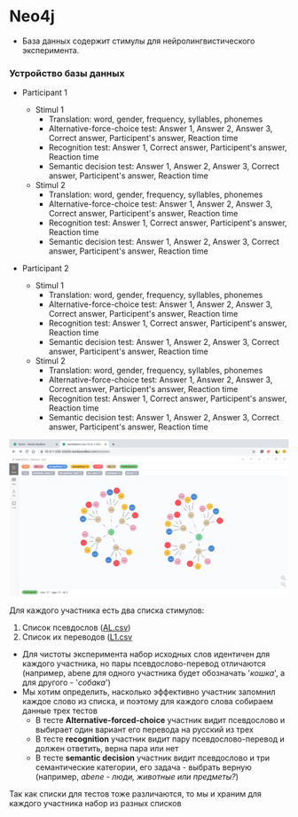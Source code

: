 # Neo4j

- База данных содержит стимулы для нейролингвистического эксперимента.

### Устройство базы данных

- Participant 1
  - Stimul 1 
    - Translation: word, gender, frequency, syllables, phonemes
    - Alternative-force-choice test: Answer 1, Answer 2, Answer 3, Correct answer, Participent's answer, Reaction time
    - Recognition test: Answer 1, Correct answer, Participent's answer, Reaction time
    - Semantic decision test: Answer 1, Answer 2, Answer 3, Correct answer, Participent's answer, Reaction time
  - Stimul 2 
    - Translation: word, gender, frequency, syllables, phonemes
    - Alternative-force-choice test: Answer 1, Answer 2, Answer 3, Correct answer, Participent's answer, Reaction time
    - Recognition test: Answer 1, Correct answer, Participent's answer, Reaction time
    - Semantic decision test: Answer 1, Answer 2, Answer 3, Correct answer, Participent's answer, Reaction time
       
- Participant 2
  - Stimul 1 
    - Translation: word, gender, frequency, syllables, phonemes
    - Alternative-force-choice test: Answer 1, Answer 2, Answer 3, Correct answer, Participent's answer, Reaction time
    - Recognition test: Answer 1, Correct answer, Participent's answer, Reaction time
    - Semantic decision test: Answer 1, Answer 2, Answer 3, Correct answer, Participent's answer, Reaction time
  - Stimul 2 
    - Translation: word, gender, frequency, syllables, phonemes
    - Alternative-force-choice test: Answer 1, Answer 2, Answer 3, Correct answer, Participent's answer, Reaction time
    - Recognition test: Answer 1, Correct answer, Participent's answer, Reaction time
    - Semantic decision test: Answer 1, Answer 2, Answer 3, Correct answer, Participent's answer, Reaction time
    
 ![image](https://github.com/AnnaZhuravleva/HSE/blob/master/DataBases/images/image.png)
 
 Для каждого участника есть два списка стимулов:
 
 1) Список псевдослов ([AL.csv](https://github.com/AnnaZhuravleva/HSE/blob/master/DataBases/AL.csv))
 2) Список их переводов ([L1.csv](https://github.com/AnnaZhuravleva/HSE/blob/master/DataBases/L1.csv)
 
 - Для чистоты эксперимента набор исходных слов идентичен для каждого участника, но пары псевдослово-перевод отличаются (например, abene для одного участника будет обозначать '*кошка*', а для другого - '*собака*')
 - Мы хотим определить, насколько эффективно участник запомнил каждое слово из списка, и поэтому для каждого слова собираем данные трех тестов
   - В тесте **Alternative-forced-choice** участник видит псевдослово и выбирает один вариант его перевода на русский из трех
   - В тесте **recognition** участник видит пару псевдослово-перевод и должен ответить, верна пара или нет
   - В тесте **semantic decision** участник видит псевдослово и три семантические категории, его задача - выбрать верную (например, *abene - люди, животные или предметы?*)
 
 
 Так как списки для тестов тоже различаются, то мы и храним для каждого участника набор из разных списков
 
